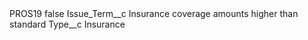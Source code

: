 <?xml version="1.0" encoding="UTF-8"?>
<CustomMetadata xmlns="http://soap.sforce.com/2006/04/metadata" xmlns:xsi="http://www.w3.org/2001/XMLSchema-instance" xmlns:xsd="http://www.w3.org/2001/XMLSchema">
    <label>PROS19</label>
    <protected>false</protected>
    <values>
        <field>Issue_Term__c</field>
        <value xsi:type="xsd:string">Insurance coverage amounts higher than standard</value>
    </values>
    <values>
        <field>Type__c</field>
        <value xsi:type="xsd:string">Insurance</value>
    </values>
</CustomMetadata>
